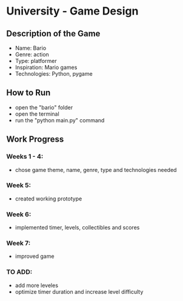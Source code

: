 # University - Game Design

## Description of the Game

- Name: Bario
- Genre: action
- Type: platformer
- Inspiration: Mario games
- Technologies: Python, pygame



## How to Run

- open the "bario" folder
- open the terminal
- run the "python main.py" command



## Work Progress


### Weeks 1 - 4:

- chose game theme, name, genre, type and technologies needed


### Week 5:

- created working prototype


### Week 6:

- implemented timer, levels, collectibles and scores


### Week 7:

- improved game


### TO ADD:
- add more leveles
- optimize timer duration and increase level difficulty